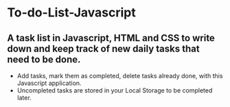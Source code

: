 # To-do-List-Javascript
<h2> A task list in Javascript, HTML and CSS to write down and keep track of new daily tasks that need to be done. </h2>

<ul>
<li> Add tasks, mark them as completed, delete tasks already done, with this Javascript application.</li>
<li> Uncompleted tasks are stored in your Local Storage to be completed later.</li>
</ul>
